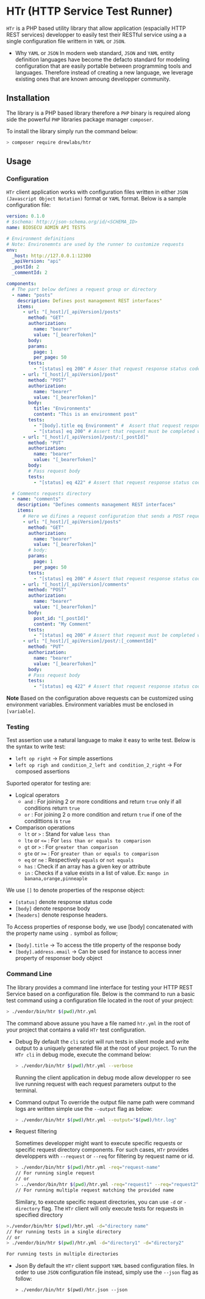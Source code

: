 # HTr (HTTP Service Test Runner)

`HTr` is a PHP based utility library that allow application (espacially HTTP REST services) developper to easily test their RESTful service using a a single configuration file writtern in `YAML` or `JSON`.

- Why `YAML` or `JSON`
  In modern web standard, `JSON` and `YAML` entity definition languages have become the defacto standard for modeling configuration that are easily portable between programming tools and languages. Therefore instead of creating a new language, we leverage existing ones that are known amoung developper community.

## Installation

The library is a PHP based library therefore a `PHP` binary is required along side the powerful `PHP` libraries package manager `composer`.

To install the library simply run the command below:

```bash
> composer require drewlabs/htr
```

## Usage


### Configuration

`HTr` client application works with configuration files written in either `JSON (Javascript Object Notation)` format or `YAML` format. Below is a sample configuration file:

```yaml
version: 0.1.0
# $schema: http://json-schema.org/id/<SCHEMA_ID>
name: BIOSECU ADMIN API TESTS

# Environment definitions
# Note: Environemnts are used by the runner to customize requests
env:
  _host: http://127.0.0.1:12300
  _apiVersion: "api"
  _postId: 2
  _commentId: 2

components:
  # The part below defines a request group or directory
  - name: "posts"
    description: Defines post management REST interfaces"
    items:
      - url: "[_host]/[_apiVersion]/posts"
        method: "GET"
        authorization:
          name: "bearer"
          value: "[_bearerToken]"
        body:
        params:
          page: 1
          per_page: 50
        tests:
          - "[status] eq 200" # Asser that request response status code == 200
      - url: "[_host]/[_apiVersion]/post"
        method: "POST"
        authorization:
          name: "bearer"
          value: "[_bearerToken]"
        body:
          title: "Environments"
          content: "This is an environment post"
        tests:
          - "[body].title eq Environment" #  Assert that request response body is has title field == Environments
          - "[status] eq 200" # Assert that request must be completed with status code 200
      - url: "[_host]/[_apiVersion]/post/:[_postId]"
        method: "PUT"
        authorization:
          name: "bearer"
          value: "[_bearerToken]"
        body:
        # Pass request body
        tests:
          - "[status] eq 422" # Assert that request response status code is 422

  # Comments requests directory
  - name: "comments"
    description: "Defines comments management REST interfaces"
    items:
      # Here we difines a request configuration that sends a POST request to http://127.0.0.1:12300/api/comments
      - url: "[_host]/[_apiVersion]/posts"
        method: "GET"
        authorization:
          name: "bearer"
          value: "[_bearerToken]"
        # body:
        params:
          page: 1
          per_page: 50
        tests:
          - "[status] eq 200" # Assert that request response status code == 200
      - url: "[_host]/[_apiVersion]/comments"
        method: "POST"
        authorization:
          name: "bearer"
          value: "[_bearerToken]"
        body:
          post_id: "[_postId]"
          content: "My Comment"
        tests:
          - "[status] eq 200" # Assert that request must be completed with status code 200
      - url: "[_host]/[_apiVersion]/post/:[_commentId]"
        method: "PUT"
        authorization:
          name: "bearer"
          value: "[_bearerToken]"
        body:
        # Pass request body
        tests:
          - "[status] eq 422" # Assert that request response status code is 422
```

**Note** Based on the configuration above requests can be customized using environment variables. Environment variables must be enclosed in `[variable]`.

### Testing

Test assertion use a natural language to make it easy to write test. Below is the syntax to write test:

- `left op right` -> For simple assertions
- `left op righ and condition_2_left and condition_2_right` -> For composed assertions

Suported operator for testing are:

- Logical operators
  - `and` : For joining 2 or more conditions and return `true` only if all conditions return `true`
  - `or` : For joining 2 o more condition and return `true` if one of the condittions is `true`
- Comparison operations
  - `lt` or `>` : Stand for value `less than`
  - `lte` or `<=` : For `less than or equals to comparison`
  - `gt` or `>` : For `greater than comparison`
  - `gte` or `>=` : For `greater than or equals to comparison`
  - `eq` or `ne` : Respectively `equals` or `not equals`
  - `has` : Check if an array has a given key or attribute
  - `in` : Checks if a value exists in a list of value. Ex: `mango in banana,orange,pinneaple`

We use `[]` to denote properties of the response object:

- `[status]` denote response status code
- `[body]` denote response body
- `[headers]` denote response headers.

To Access properties of response body, we use [body] concatenated with the property name using `.` symbol as follow;

- `[body].title` -> To access the title property of the response body
- `[body].address.email` -> Can be used for instance to access inner property of responser body object

### Command Line

The library provides a command line interface for testing your HTTP REST Service based on a configuration file. Below is the command to run a basic test command using a configuration file located in the root of your project:

```bash
> ./vendor/bin/htr $(pwd)/htr.yml
```

The command above assune you have a file named `htr.yml` in the root of your project that contains a valid `HTr` test configuration.

- Debug
  By default the `cli` script will run tests in silent mode and write output to a uniquely generated file at the root of your project. To run the `HTr cli` in debug mode, execute the command below:

  ```bash
  > ./vendor/bin/htr $(pwd)/htr.yml --verbose
  ```

  Running the client application in debug mode allow developper ro see live running request with each request parameters output to the terminal.

- Command output
  To override the output file name path were command logs are written simple use the `--output` flag as below:

  ```bash
  > ./vendor/bin/htr $(pwd)/htr.yml --output="$(pwd)/htr.log"
  ```

- Request filtering

  Sometimes developper might want to execute specific requests or specific request directory components. For such cases, `HTr` provides developpers with `--request` or `--req` for filtering by request name or id.

  ```bash
  > ./vendor/bin/htr $(pwd)/htr.yml -req="request-name"
  // For running single request
  // or
  > ../vendor/bin/htr $(pwd)/htr.yml -req="request1" --req="request2"
  // For running multiple request matching the provided name
  ```

  Similary, to execute specific request directories, you can use `-d` or `-directory` flag. The `HTr` client will only execute tests for requests in specified directory

```bash
>./vendor/bin/htr $(pwd)/htr.yml -d="directory name"
// For running tests in a single directory
// or
> ./vendor/bin/htr $(pwd)/htr.yml -d="directory1" -d="directory2"

For running tests in multiple directories
```

- Json
  By default the `HTr` client support `YAML` based configuration files. In order to use `JSON` configuration file instead, simply use the `--json` flag as follow:

  ```
  > ./vendor/bin/htr $(pwd)/htr.json --json

  ```
